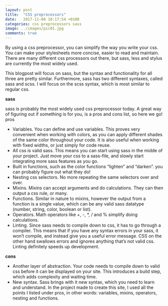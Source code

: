 ```yaml
---
layout: post
title:  "CSS preprocessors"
date:   2017-11-08 10:17:54 +0100
categories: css preprocessors sass
image: ../images/pic01.jpg
comments: true
---
```

By using a css preprocessor, you can simplify the way you write your css. You can make your stylesheets more concise, easier to read and maintain. There are many different css processors out there, but sass, less and stylus are currently the most widely used. 

This blogpost will focus on sass, but the syntax and functionality for all three are pretty similar. Furthermore, sass has two different syntaxes, called sass and scss. I will focus on the scss syntax, which is most similar to regular css.

**sass**

sass is probably the most widely used css preprocessor today. A great way of figuring out if something is for you, is a pros and cons list, so here we go!
pros
* Variables. You can define and use variables. This proves very convenient when working with colors, as you can apply different shades of the same color throughout your code. It is also useful when working with fixed widths, or just simply for code reuse.
* All css is valid sass. This means you can start using sass in the midde of your project. Just move your css to a sass-file, and slowly start integrating more sass features as you go.
* Built in functions, such as the color functions “lighten” and “darken”. you can probably figure out what they do!
* Nesting css selectors. No more repeating the same selectors over and over.
* Mixins. Mixins can accept arguments and do calculations. They can then output a css rule, or many.
* Functions. Similar in nature to mixins, however the output from a function is a single value, which can be any valid sass datatype (number, string, color, boolean or list).
* Operators. Math operators like +, -, *, / and % simplify doing calculations.
* Linting. Since sass needs to compile down to css, it has to go through a compiler. This means that if you have any syntax errors in your sass, it won’t compile, and instead give you a useful error message. CSS on the other hand swallows errors and ignores anything that’s not valid css. Linting definitely speeds up development.

**cons**

* Another layer of abstraction. Your code needs to compile down to valid css before it can be displayed on your site. This introduces a build step, which adds complexity and waiting time.
* New syntax. Sass brings with it new syntax, which you need to learn and understand.
In the project made to create this site, I used all the points I listed under pros, in other words: variables, mixins, operators, nesting and functions.

